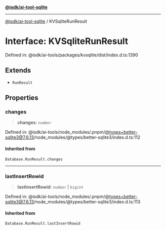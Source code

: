 [**@isdk/ai-tool-sqlite**](../README.md)

***

[@isdk/ai-tool-sqlite](../globals.md) / KVSqliteRunResult

# Interface: KVSqliteRunResult

Defined in: @isdk/ai-tools/packages/kvsqlite/dist/index.d.ts:1390

## Extends

- `RunResult`

## Properties

### changes

> **changes**: `number`

Defined in: @isdk/ai-tools/node\_modules/.pnpm/@types+better-sqlite3@7.6.13/node\_modules/@types/better-sqlite3/index.d.ts:112

#### Inherited from

`Database.RunResult.changes`

***

### lastInsertRowid

> **lastInsertRowid**: `number` \| `bigint`

Defined in: @isdk/ai-tools/node\_modules/.pnpm/@types+better-sqlite3@7.6.13/node\_modules/@types/better-sqlite3/index.d.ts:113

#### Inherited from

`Database.RunResult.lastInsertRowid`

